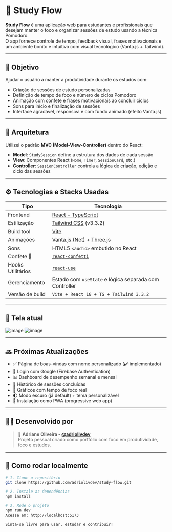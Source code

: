 # 🚀 Study Flow

**Study Flow** é uma aplicação web para estudantes e profissionais que desejam manter o foco e organizar sessões de estudo usando a técnica Pomodoro.  
O app fornece controle de tempo, feedback visual, frases motivacionais e um ambiente bonito e intuitivo com visual tecnológico (Vanta.js + Tailwind).

---

## 🎯 Objetivo

Ajudar o usuário a manter a produtividade durante os estudos com:

- Criação de sessões de estudo personalizadas
- Definição de tempo de foco e número de ciclos Pomodoro
- Animação com confete e frases motivacionais ao concluir ciclos
- Sons para início e finalização de sessões
- Interface agradável, responsiva e com fundo animado (efeito Vanta.js)

---

## 🧠 Arquitetura

Utilizei o padrão **MVC (Model-View-Controller)** dentro do React:

- **Model**: `StudySession` define a estrutura dos dados de cada sessão
- **View**: Componentes React (`Home`, `Timer`, `SessionCard`, etc.)
- **Controller**: `SessionController` controla a lógica de criação, edição e ciclo das sessões

---

## ⚙️ Tecnologias e Stacks Usadas

| Tipo             | Tecnologia                         |
|------------------|------------------------------------|
| Frontend         | [React + TypeScript](https://reactjs.org/) |
| Estilização      | [Tailwind CSS](https://tailwindcss.com/) (v3.3.2) |
| Build tool       | [Vite](https://vitejs.dev/)        |
| Animações        | [Vanta.js (Net)](https://www.vantajs.com/) + [Three.js](https://threejs.org/) |
| Sons             | HTML5 `<audio>` embutido no React  |
| Confete 🎉       | [`react-confetti`](https://www.npmjs.com/package/react-confetti) |
| Hooks Utilitários| [`react-use`](https://github.com/streamich/react-use) |
| Gerenciamento    | Estado com `useState` e lógica separada com Controller |
| Versão de build  | `Vite + React 18 + TS + Tailwind 3.3.2` |

---

## 📸 Tela atual

![image](https://github.com/user-attachments/assets/0330bccc-3649-455a-b1ae-1dfc33c7c933)
![image](https://github.com/user-attachments/assets/785f3901-26ad-41f3-b629-8f62434d3fad)



---

## 🔜 Próximas Atualizações

- ✅ Página de boas-vindas com nome personalizado (✔️ implementado)
- 🔐 Login com Google (Firebase Authentication)
- 📊 Dashboard de desempenho semanal e mensal
- 📅 Histórico de sessões concluídas
- 🎯 Gráficos com tempo de foco real
- 🌓 Modo escuro (já default) + tema personalizável
- 📱 Instalação como PWA (progressive web app)

---

## 🧑‍💻 Desenvolvido por

> 💚 **Adriane Oliveira - [@adriolivdev](https://github.com/adriolivdev)**  
> Projeto pessoal criado como portfólio com foco em produtividade, foco e estudos.

---

## 📁 Como rodar localmente

```bash
# 1. Clone o repositório
git clone https://github.com/adriolivdev/study-flow.git

# 2. Instale as dependências
npm install

# 3. Rode o projeto
npm run dev
Acesse em: http://localhost:5173

Sinta-se livre para usar, estudar e contribuir!




